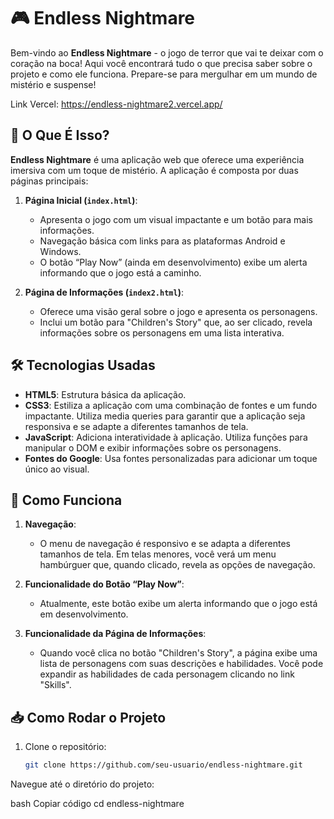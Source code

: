 # 🎮 Endless Nightmare

Bem-vindo ao **Endless Nightmare** - o jogo de terror que vai te deixar com o coração na boca! Aqui você encontrará tudo o que precisa saber sobre o projeto e como ele funciona. Prepare-se para mergulhar em um mundo de mistério e suspense!

Link Vercel: https://endless-nightmare2.vercel.app/

## 🚀 O Que É Isso?

**Endless Nightmare** é uma aplicação web que oferece uma experiência imersiva com um toque de mistério. A aplicação é composta por duas páginas principais:

1. **Página Inicial (`index.html`)**:
   - Apresenta o jogo com um visual impactante e um botão para mais informações.
   - Navegação básica com links para as plataformas Android e Windows.
   - O botão “Play Now” (ainda em desenvolvimento) exibe um alerta informando que o jogo está a caminho.

2. **Página de Informações (`index2.html`)**:
   - Oferece uma visão geral sobre o jogo e apresenta os personagens.
   - Inclui um botão para "Children's Story" que, ao ser clicado, revela informações sobre os personagens em uma lista interativa.

## 🛠️ Tecnologias Usadas

- **HTML5**: Estrutura básica da aplicação.
- **CSS3**: Estiliza a aplicação com uma combinação de fontes e um fundo impactante. Utiliza media queries para garantir que a aplicação seja responsiva e se adapte a diferentes tamanhos de tela.
- **JavaScript**: Adiciona interatividade à aplicação. Utiliza funções para manipular o DOM e exibir informações sobre os personagens.
- **Fontes do Google**: Usa fontes personalizadas para adicionar um toque único ao visual.

## 🔧 Como Funciona

1. **Navegação**:
   - O menu de navegação é responsivo e se adapta a diferentes tamanhos de tela. Em telas menores, você verá um menu hambúrguer que, quando clicado, revela as opções de navegação.

2. **Funcionalidade do Botão “Play Now”**:
   - Atualmente, este botão exibe um alerta informando que o jogo está em desenvolvimento.

3. **Funcionalidade da Página de Informações**:
   - Quando você clica no botão "Children's Story", a página exibe uma lista de personagens com suas descrições e habilidades. Você pode expandir as habilidades de cada personagem clicando no link "Skills".

## 📥 Como Rodar o Projeto

1. Clone o repositório:
   ```bash
   git clone https://github.com/seu-usuario/endless-nightmare.git
Navegue até o diretório do projeto:

bash
Copiar código
cd endless-nightmare

